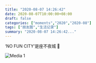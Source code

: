 ```yaml
---
title: "2020-08-07 14:26:42"
date: 2020-08-07T10:00:00+08:00
draft: false
categories: ["moments","2020","2020-08"]
tags: ["朋友圈","生活记录"]
summary: "2020-08-07 14:26:42..."
---
```


‘NO FUN CITY’是座不夜城 🌃

![Media 1](/Moments/photos/2020-08-07/202008071426420.jpg)

